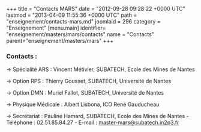 +++
title = "Contacts MARS"
date = "2012-09-28 09:28:22 +0000 UTC"
lastmod = "2013-04-09 11:55:36 +0000 UTC"
path = "enseignement/contacts-mars.md"
joomlaid = 296
category = "Enseignement"
[menu.main]
  identifier= "enseignement/masters/mars/contacts"
  name = "Contacts"
  parent="enseignement/masters/mars"
+++
<h3>Contacts :</h3>
<p>→ Spécialité ARS : Vincent Métivier, SUBATECH, Ecole des Mines de Nantes</p>
<p>→ Option RPS : Thierry Gousset, SUBATECH, Université de Nantes</p>
<p>→ Option DMN : Muriel Fallot, SUBATECH, Université de Nantes</p>
<p>→ Physique Médicale : Albert Lisbona, ICO René Gauducheau</p>
<p>→ Secrétariat : Pauline Hamard, SUBATECH, Ecole des Mines de Nantes - Téléphone : 02.51.85.84.27 - E-mail : <a href="mailto:master-mars@subatech.in2p3.fr">master-mars@subatech.in2p3.fr</a></p>